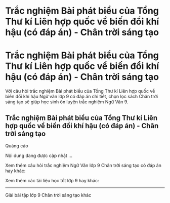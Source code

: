 # Trắc nghiệm Bài phát biểu của Tổng Thư kí Liên hợp quốc về biến đổi khí hậu (có đáp án) - Chân trời sáng tạo

# Trắc nghiệm Bài phát biểu của Tổng Thư kí Liên hợp quốc về biến đổi khí hậu (có đáp án) - Chân trời sáng tạo

Với câu hỏi trắc nghiệm Bài phát biểu của Tổng Thư kí Liên hợp quốc về biến đổi khí hậu Ngữ văn lớp 9 có đáp án chi tiết, chọn lọc sách Chân trời sáng tạo sẽ giúp học sinh ôn luyện trắc nghiệm Ngữ Văn 9.

## Trắc nghiệm Bài phát biểu của Tổng Thư kí Liên hợp quốc về biến đổi khí hậu (có đáp án) - Chân trời sáng tạo

Quảng cáo

Nội dung đang được cập nhật ...

Xem thêm câu hỏi trắc nghiệm Ngữ Văn lớp 9 Chân trời sáng tạo có đáp án hay khác:

Xem thêm các tài liệu học tốt lớp 9 hay khác:

* * *

Giải bài tập lớp 9 Chân trời sáng tạo khác
